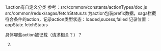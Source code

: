 1.action有自定义分类
参考：src/common/constants/actionTypes/doc.js
src/common/redux/sagas/fetchStatus.ts
为action包装prefix数据，saga拦截符合条件的action，记录action类型状态：loaded,sucess,failed
记录位置：appState.fetchStatus

具体哪些action被记载（请求相关？）？

2.